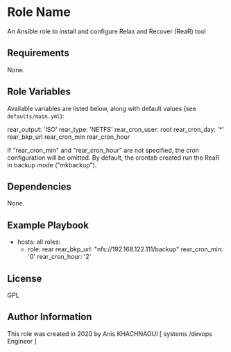 Role Name
=========

An Ansible role to install and configure Relax and Recover (ReaR) tool

Requirements
------------
None.

Role Variables
--------------
Available variables are listed below, along with default values (see `defaults/main.yml`):

 rear_output: 'ISO'
 rear_type: 'NETFS'
 rear_cron_user: root
 rear_cron_day: '*'
 rear_bkp_url
 rear_cron_min
 rear_cron_hour

If "rear_cron_min" and "rear_cron_hour" are not specified, the cron configuration will be omitted.
By default, the crontab created run the ReaR in backup mode ("mkbackup").

Dependencies
------------
None.

Example Playbook
----------------
 - hosts: all
   roles:
     - role: rear
       rear_bkp_url: "nfs://192.168.122.111/backup"
       rear_cron_min: '0'
       rear_cron_hour: '2'
 

License
-------

GPL

Author Information
------------------
This role was created in 2020 by Anis KHACHNAOUI [ systems /devops Engineer ]
